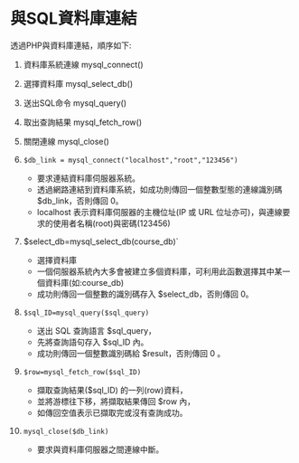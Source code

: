 # 與SQL資料庫連結



透過PHP與資料庫連結，順序如下:

1. 資料庫系統連線 mysql_connect()
2. 選擇資料庫 mysql_select_db()
3. 送出SQL命令 mysql_query()
4. 取出查詢結果 mysql_fetch_row()
5. 關閉連線 mysql_close()



1. `$db_link = mysql_connect("localhost","root","123456")`

   * 要求連結資料庫伺服器系統。
   * 透過網路連結到資料庫系統，如成功則傳回一個整數型態的連線識別碼  $db_link，否則傳回 0。
   * localhost 表示資料庫伺服器的主機位址(IP 或  URL  位址亦可)，與連線要求的使用者名稱(root)與密碼(123456)

2. $select_db=mysql_select_db(course_db)`

   * 選擇資料庫
   * 一個伺服器系統內大多會被建立多個資料庫，可利用此函數選擇其中某一個資料庫(如:course_db)
   * 成功則傳回一個整數的識別碼存入  $select_db，否則傳回 0。

3. `$sql_ID=mysql_query($sql_query)`

   * 送出  SQL  查詢語言  $sql_query，
   * 先將查詢語句存入  $sql_ID  內。
   * 成功則傳回一個整數識別碼給  $result，否則傳回  0  。

4. `$row=mysql_fetch_row($sql_ID)`

   * 擷取查詢結果($sql_ID) 的一列(row)資料，
   * 並將游標往下移，將擷取結果傳回  $row  內，
   * 如傳回空值表示已擷取完或沒有查詢成功。

5. `mysql_close($db_link)`

   * 要求與資料庫伺服器之間連線中斷。

   ​